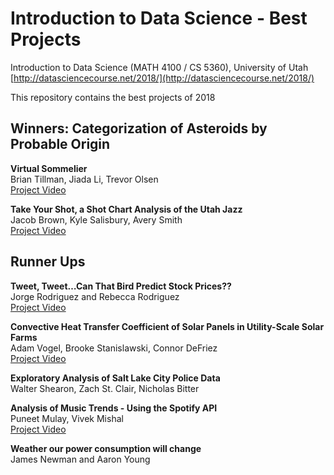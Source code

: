 # Introduction to Data Science - Best Projects

Introduction to Data Science (MATH 4100 / CS 5360), University of Utah  
[http://datasciencecourse.net/2018/](http://datasciencecourse.net/2018/)  

This repository contains the best projects of 2018  

## Winners: Categorization of Asteroids by Probable Origin  
  
**Virtual Sommelier**  
Brian Tillman, Jiada Li, Trevor Olsen  
[Project Video](https://www.youtube.com/watch?v=6asJv4zSYCQ&feature=youtu.be)
  
**Take Your Shot, a Shot Chart Analysis of the Utah Jazz**  
Jacob Brown, Kyle Salisbury, Avery Smith  
[Project Video](https://www.youtube.com/watch?v=HDrmcKn1qhI) 
  
  
## Runner Ups  
  
**Tweet, Tweet…Can That Bird Predict Stock Prices??**  
Jorge Rodriguez and Rebecca Rodriguez  
[Project Video](https://www.youtube.com/watch?v=a2QSQLli0Pk&feature=youtu.be)  
  
  
**Convective Heat Transfer Coefficient of Solar Panels in Utility-Scale Solar Farms**  
Adam Vogel, Brooke Stanislawski, Connor DeFriez  
[Project Video](https://www.youtube.com/watch?v=NDY2-fRiUag)
  
**Exploratory Analysis of Salt Lake City Police Data**  
Walter Shearon, Zach St. Clair, Nicholas Bitter
  
**Analysis of Music Trends - Using the Spotify API**  
Puneet Mulay, Vivek Mishal  
[Project Video](https://www.youtube.com/watch?v=jHbWDxOttUk&feature=youtu.be)

**Weather our power consumption will change**  
James Newman and Aaron Young  
